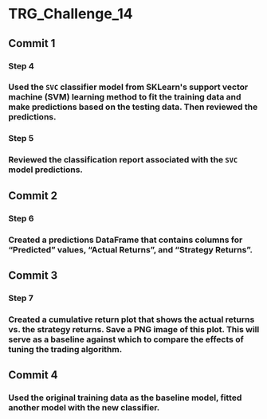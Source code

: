 # TRG_Challenge_14

## Commit 1
### Step 4
### Used the `SVC` classifier model from SKLearn's support vector machine (SVM) learning method to fit the training data and make predictions based on the testing data. Then reviewed the predictions.

### Step 5 
### Reviewed the classification report associated with the `SVC` model predictions. 

## Commit 2
### Step 6
### Created a predictions DataFrame that contains columns for “Predicted” values, “Actual Returns”, and “Strategy Returns”.

## Commit 3
### Step 7 
### Created a cumulative return plot that shows the actual returns vs. the strategy returns. Save a PNG image of this plot. This will serve as a baseline against which to compare the effects of tuning the trading algorithm.

## Commit 4
###  Used the original training data as the baseline model, fitted another model with the new classifier.


